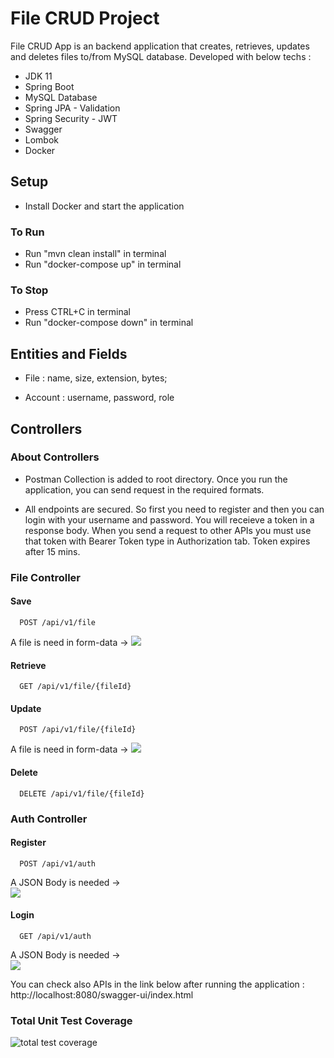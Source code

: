 # File CRUD Project

File CRUD App is an backend application that creates, retrieves, updates and deletes files to/from MySQL database. Developed with below techs : 
- JDK 11
- Spring Boot
- MySQL Database
- Spring JPA - Validation
- Spring Security - JWT
- Swagger
- Lombok
- Docker

## Setup
- Install Docker and start the application
### To Run
- Run "mvn clean install" in terminal
- Run "docker-compose up" in terminal
### To Stop
- Press CTRL+C in terminal
- Run "docker-compose down" in terminal

## Entities and Fields

- File : name, size, extension, bytes;
  
- Account : username, password, role


## Controllers

### About Controllers
- Postman Collection is added to root directory. Once you run the application, you can send request in the required formats.

- All endpoints are secured. So first you need to register and then you can login with your username and password. You will receieve a token in a response body. When you send a request to other APIs you must use that token with Bearer Token type in Authorization tab. Token expires after 15 mins.

### File Controller

#### Save

```http
  POST /api/v1/file
```
A file is need in form-data ->
![](https://github.com/cihanciftci1/filecrudproject/assets/72259867/542b7655-388d-4e32-a63f-929387a95426)



#### Retrieve

```http
  GET /api/v1/file/{fileId}
```


#### Update

```http
  POST /api/v1/file/{fileId}
```
A file is need in form-data ->
![](https://github.com/cihanciftci1/filecrudproject/assets/72259867/f8e174c6-e725-4d5b-aeec-11cca281008b)



#### Delete

```http
  DELETE /api/v1/file/{fileId}
```

### Auth Controller

#### Register

```http
  POST /api/v1/auth
```

A JSON Body is needed ->     
![](https://github.com/cihanciftci1/filecrudproject/assets/72259867/76ed8870-f16b-4562-957b-be56d3532fc3)


#### Login

```http
  GET /api/v1/auth
```

A JSON Body is needed ->      
![](https://github.com/cihanciftci1/filecrudproject/assets/72259867/76ed8870-f16b-4562-957b-be56d3532fc3)


You can check also APIs in the link below after running the application :   
http://localhost:8080/swagger-ui/index.html  


### Total Unit Test Coverage
![total test coverage](https://github.com/cihanciftci1/filecrudproject/assets/72259867/89affc34-9bac-459a-8629-14e4fcd0cf84)

